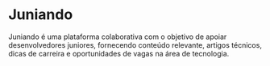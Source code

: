 # Juniando
Juniando é uma plataforma colaborativa com o objetivo de apoiar desenvolvedores juniores, fornecendo conteúdo relevante, artigos técnicos, dicas de carreira e oportunidades de vagas na área de tecnologia.
